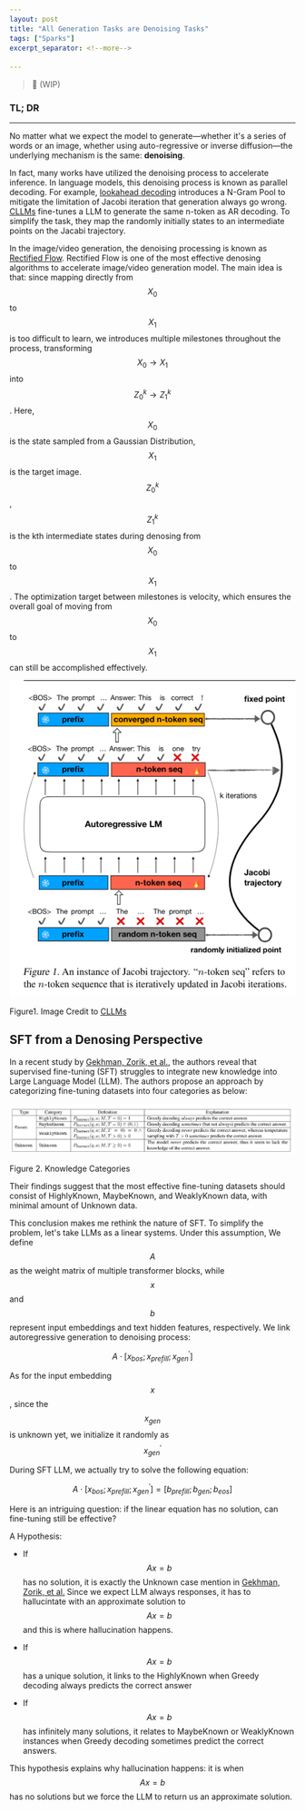 ```yaml
---
layout: post 
title: "All Generation Tasks are Denoising Tasks"
tags: ["Sparks"]
excerpt_separator: <!--more-->

---
```


> 🚧 (WIP)

<h3 class="no_toc"> TL; DR</h3>

<hr>

No matter what we expect the model to generate—whether it's a series of words or an image, whether using auto-regressive or inverse diffusion—the underlying mechanism is the same: <b>denoising</b>.

In fact, many works have utilized the denoising process to accelerate inference. In language models, this denoising process is known as parallel decoding. For example, [lookahead decoding](https://lmsys.org/blog/2023-11-21-lookahead-decoding/) introduces a N-Gram Pool to mitigate the limitation of Jacobi iteration that generation always go wrong. [CLLMs](https://arxiv.org/pdf/2403.00835) fine-tunes a LLM to generate the same n-token as AR decoding. To simplify the task, they map the randomly initially states to an intermediate points on the Jacabi trajectory.  

In the image/video generation, the denoising processing is known as [Rectified Flow](https://arxiv.org/pdf/2209.03003). Rectified Flow is one of the most effective denosing algorithms to accelerate image/video generation model. The main idea is that: since mapping directly from $$X_0$$ to $$X_1$$ is too difficult to learn, we introduces multiple milestones throughout the process, transforming $$X_0 → X_1$$ into $$Z_0^{k} → Z_1^{k}$$. Here, $$X_0$$ is the state sampled from a Gaussian Distribution, $$X_1$$ is the target image. $$Z_0^{k}$$, $$Z_1^{k}$$ is the kth intermediate states during denosing from $$X_0$$ to $$X_1$$. The optimization target between milestones is velocity, which ensures the overall goal of moving from $$X_0$$ to $$X_1$$ can still be accomplished effectively.

![CLLMs](https://raw.githubusercontent.com/NormXU/NormXU.github.io/main/_data/resources/blog/10/cllm.png)

Figure1. Image Credit to [CLLMs](https://arxiv.org/pdf/2403.00835)

## SFT from a Denosing Perspective

In a recent study by [Gekhman, Zorik, et al.](https://arxiv.org/pdf/2405.05904), the authors reveal that supervised
fine-tuning (SFT) struggles to integrate new knowledge into Large Language Model (LLM). The authors propose an approach by categorizing fine-tuning datasets into four categories as below:

![knowledge](https://raw.githubusercontent.com/NormXU/NormXU.github.io/main/_data/resources/blog/10/knowledge_categories.png)

Figure 2. Knowledge Categories

Their findings suggest that the most effective fine-tuning datasets should consist of HighlyKnown, MaybeKnown, and WeaklyKnown data, with minimal amount of Unknown data.

This conclusion makes me rethink the nature of SFT. To simplify the problem, let's take LLMs as a linear systems. Under this assumption, We define $$A$$ as the weight matrix of multiple transformer blocks, while $$x$$ and $$b$$ represent input embeddings and text hidden features, respectively. We link autoregressive generation to denoising process:

$$A \cdot [x_{bos}; x_{prefill}; x_{gen}^{\prime}]$$

As for the input embedding $$x$$, since the $$x_{gen}$$ is unknown yet, we initialize it randomly as $$x_{gen}^{\prime}$$

During SFT LLM, we actually try to solve the following equation:

$$A \cdot [x_{bos}; x_{prefill}; x_{gen}^{\prime}] = [b_{prefill}; b_{gen}; b_{eos}]$$

Here is an intriguing question: if the linear equation has no solution, can fine-tuning still be effective?

A Hypothesis:

- If $$Ax=b$$ has no solution, it is exactly the Unknown case mention
  in [Gekhman, Zorik, et al.](https://arxiv.org/pdf/2405.05904) Since we expect LLM always responses, it has to hallucintate with an approximate solution to $$Ax=b$$ and this is where hallucination happens. 

- If $$Ax=b$$ has a unique solution, it links to the HighlyKnown when Greedy decoding always predicts the correct answer

- If $$Ax=b$$ has infinitely many solutions, it relates to MaybeKnown or WeaklyKnown instances when Greedy decoding sometimes predict the correct answers.

This hypothesis explains why hallucination happens: it is when $$Ax=b$$ has no solutions but we force the LLM to return us an approximate solution.
